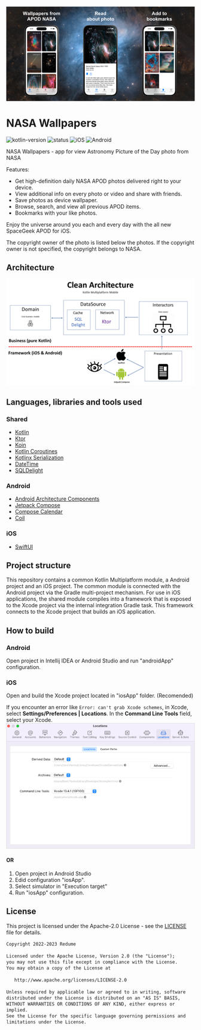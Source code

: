 ![Banner](assets/1024x500.png)

# NASA Wallpapers

![kotlin-version](https://img.shields.io/badge/kotlin-1.8.0-orange)
![status](https://img.shields.io/badge/status-stable-green.svg)
![iOS](https://img.shields.io/badge/iOS-15.0%2B-green.svg)
![Android](https://img.shields.io/badge/Android-8.0%2B-green.svg)

NASA Wallpapers - app for view Astronomy Picture of the Day photo from NASA

Features:
- Get high-definition daily NASA APOD photos delivered right to your device.
- View additional info on every photo or video and share with friends.
- Save photos as device wallpaper.
- Browse, search, and view all previous APOD items.
- Bookmarks with your like photos. 

Enjoy the universe around you each and every day with the all new SpaceGeek APOD for iOS.

The copyright owner of the photo is listed below the photos. If the copyright owner is not specified, the copyright belongs to NASA.


## Architecture

![Clean architecture](assets/clean_architecture_kmm.png)


## Languages, libraries and tools used

### Shared
- [Kotlin](https://kotlinlang.org/)
- [Ktor](https://github.com/ktorio/ktor)
- [Koin](https://github.com/InsertKoinIO/koin)
- [Kotlin Coroutines](https://kotlinlang.org/docs/reference/coroutines-overview.html)
- [Kotlinx Serialization](https://github.com/Kotlin/kotlinx.serialization)
- [DateTime](https://github.com/Kotlin/kotlinx-datetime)
- [SQLDelight](https://github.com/cashapp/sqldelight)

### Android
- [Android Architecture Components](https://developer.android.com/topic/libraries/architecture/index.html)
- [Jetpack Compose](https://developer.android.com/jetpack/compose)
- [Compose Calendar](https://github.com/mobile-development-group/ComposeCalendar/)
- [Coil](https://coil-kt.github.io/coil/)

### iOS
- [SwiftUI](https://developer.apple.com/documentation/swiftui)


## Project structure

This repository contains a common Kotlin Multiplatform module, a Android project and an iOS project. The common module is connected with the Android project via the Gradle multi-project mechanism. For use in iOS applications, the shared module compiles into a framework that is exposed to the Xcode project via the internal integration Gradle task. This framework connects to the Xcode project that builds an iOS application.


## How to build

### Android
Open project in Intellij IDEA or Android Studio and run "androidApp" configuration.

### iOS
Open and build the Xcode project located in "iosApp" folder. (Recomended)

If you encounter an error like `Error: can't grab Xcode schemes`, in Xcode, select **Settings/Preferences | Locations**. In the **Command Line Tools** field, select your Xcode.
![Xcode schemes error](assets/xcode_schemes_error.png)

#### OR
1. Open project in Android Studio
2. Edid configuration "iosApp".
3. Select simulator in "Execution target"
4. Run "iosApp" configuration.

## License
This project is licensed under the Apache-2.0 License - see the [LICENSE](LICENSE) file for details.

```
Copyright 2022-2023 Redume

Licensed under the Apache License, Version 2.0 (the "License");
you may not use this file except in compliance with the License.
You may obtain a copy of the License at

   http://www.apache.org/licenses/LICENSE-2.0

Unless required by applicable law or agreed to in writing, software
distributed under the License is distributed on an "AS IS" BASIS,
WITHOUT WARRANTIES OR CONDITIONS OF ANY KIND, either express or implied.
See the License for the specific language governing permissions and
limitations under the License.
```